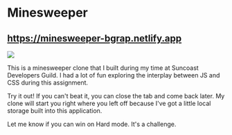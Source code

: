 # Minesweeper

## https://minesweeper-bgrap.netlify.app

![](./src/images/CaptureMineSweeper.PNG)

This is a minesweeper clone that I built during my time at Suncoast Developers Guild. I had a lot of fun exploring the interplay between JS and CSS during this assignment.

Try it out! If you can't beat it, you can close the tab and come back later. My clone will start you right where you left off because I've got a little local storage built into this application.

Let me know if you can win on Hard mode. It's a challenge.

 <!-- Fix the margin between the main and the board in CSS so that it only adjusts when more squares are added -->

<!---

In this assignment, you will communicate with a back-end API server to create the user-interface for a Minesweeper clone. It might help to familiarize yourself with the game if you have never played it.

<!-- Objectives

- Understand how state drives changes to an interface in React
- Respond to user events in React
- Understand and use REST APIs
- Use React lifecycle methods
- Understand and interpret API documentation
- Use fetch or axios to perform POST request or

<!-- Requirements:

- Read over the documentation for the API we will be using: https://minesweeper-api.herokuapp.com/

- You will need to interpret the response and render a graphical user interface.
- The API results include an array of arrays (two-dimensional array). These represent rows and columns.
- Consider using flexbox, grid, or an old-fashioned table to organize these.

- Use Insomnia to test out the API. Try "playing" games with the API. This will help you understand the "flow" of the game via the API.

<!---------------------------------------------------------------------->

<!-- Explorer Mode:

- Create a button to create a new game. Use the animated gif above as a user interface guide. Do at least that much, but also feel free to have fun.

<!-- DONE

- Left-clicking a cell performs the check action

<!-- DONE

- Right/secondary clicking a cell performs the flag action

<!-- DONE

When the game status changed to won or lost a victory or failure message - Do not use alert for this. Update the user interface.

<!-- DONE

- Style the cells appropriately.

<!-- DONE

<!---------------------------------------------------------------------->

<!-- Adventure Mode:

Before creating the game, allow the user to choose: - Easy, Medium, or Hard mode.

<!-- DONE

Have fun with the styling. Make it your own.

<!-- DONE

<!---------------------------------------------------------------------->

<!-- Epic Mode:

--------------------------------------Learn how to use localStorage API to store data in - the browser. Use this to allow the user to close - the browser window and come back to a game already - in progress.

<!-- DONE

--------------------------------------Add sound effects.

~ low priority
-->
